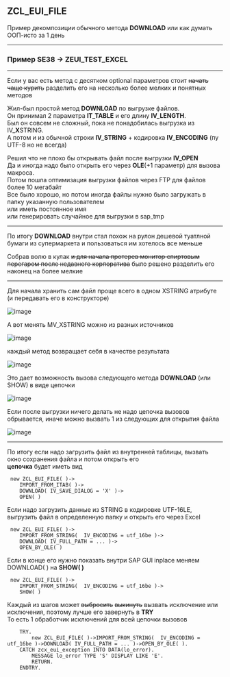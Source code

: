 ## ZCL_EUI_FILE

Пример декомпозиции обычного метода **DOWNLOAD** или как думать ООП-исто за 1 день

***

### Пример SE38 -> ZEUI_TEST_EXCEL

---

Если у вас есть метод с десятком optional параметров стоит ~~начать чаще курить~~ разделить его на несколько более мелких и понятных методов

Жил-был простой метод **DOWNLOAD** по выгрузке файлов.<br/>
Он принимал 2 параметра __IT_TABLE__ и его длину __IV_LENGTH__.<br/>
Был он совсем не сложный, пока не понадобилась выгрузка из IV_**X**STRING.<br/>
А потом и из обычной строки __IV_STRING__  + кодировка __IV_ENCODING__ (пу UTF-8 но не всегда)

Решил что не плохо бы открывать файл после выгрузки __IV_OPEN__<br/>
Да и иногда надо было открыть его через __OLE__(+1 параметр) для вызова макроса.<br/>
Потом пошла оптимизация выгрузки файлов через FTP для файлов более 10 мегабайт<br/>
Все было хорошо, но потом иногда файлы нужно было загружать в папку указанную пользователем<br/>
или иметь постоянное имя<br/>
или генерировать случайное для выгрузки в sap_tmp

---

По итогу **DOWNLOAD** внутри стал похож на рулон дешевой туатлной бумаги из супермаркета и пользоваться им хотелось все меньше   

Собрав волю в кулак ~~и для начала протерев монитор спиртовым перегаром после недавнего корпоратива~~ было решено разделить его наконец на более мелкие

---

Для начала хранить сам файл проще всего в одном XSTRING атрибуте (и передавать его в конструкторе)

![image](https://user-images.githubusercontent.com/36256417/80464453-40c27c80-8953-11ea-99ae-545095f7c6aa.png)

А вот менять MV_XSTRING можно из разных источников

![image](https://user-images.githubusercontent.com/36256417/80464724-a44caa00-8953-11ea-88e7-85dd847929af.png)

каждый метод возвращает себя в качестве результата

![image](https://user-images.githubusercontent.com/36256417/80464964-f7bef800-8953-11ea-868b-1b9ce63cc315.png)

Это дает возможность вызова следующего метода **DOWNLOAD** (или SHOW) в виде цепочки

![image](https://user-images.githubusercontent.com/36256417/80465232-5be1bc00-8954-11ea-9d4b-af93f9ba04e8.png)

Если после выгрузки ничего делать не надо цепочка вызовов обрывается, иначе можно вызвать 1 из следующих для открытия файла

![image](https://user-images.githubusercontent.com/36256417/80465722-f3dfa580-8954-11ea-981a-ed28670df1a2.png) 

---

По итогу если надо загрузить файл из внутренней таблицы, вызвать окно сохранения файла и потом открыть его<br/>
**цепочка** будет иметь вид  

```abap
 new ZCL_EUI_FILE( )->
    IMPORT_FROM_ITAB( )->
    DOWNLOAD( IV_SAVE_DIALOG = 'X' )->
    OPEN( )
```

Если надо загрузить данные из STRING в кодировке UTF-16LE, выгрузить файл в определенную папку и открыть его через Excel

```abap
 new ZCL_EUI_FILE( )->
    IMPORT_FROM_STRING(  IV_ENCODING = utf_16be )->
    DOWNLOAD( IV_FULL_PATH = ... )->
    OPEN_BY_OLE( )
```

Если в конце его нужно показать внутри SAP GUI inplace меняем DOWNLOAD( ) на **SHOW( )**

```abap
 new ZCL_EUI_FILE( )->
    IMPORT_FROM_STRING(  IV_ENCODING = utf_16be )->
    SHOW( )
```

Каждый из шагов может ~~выбросить~~ ~~выкинуть~~ вызвать исключение или исключения, поэтому лучше его завернуть в **TRY**<br/>
То есть 1 обработчик исключений для всей цепочки вызовов
```abap
    TRY.
        new ZCL_EUI_FILE( )->IMPORT_FROM_STRING(  IV_ENCODING = utf_16be )->DOWNLOAD( IV_FULL_PATH = ... )->OPEN_BY_OLE( ).
    CATCH zcx_eui_exception INTO DATA(lo_error).
        MESSAGE lo_error TYPE 'S' DISPLAY LIKE 'E'.
        RETURN.
    ENDTRY. 
```
